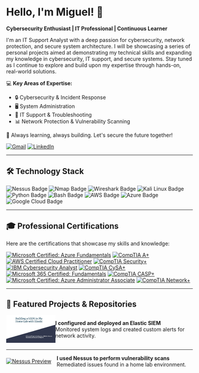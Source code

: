 # Hello, I'm Miguel! 👋

**Cybersecurity Enthusiast | IT Professional | Continuous Learner**

I'm an IT Support Analyst with a deep passion for cybersecurity, network protection, and secure system architecture. I will be showcasing a series of personal projects aimed at demonstrating my technical skills and expanding my knowledge in cybersecurity, IT support, and secure systems. Stay tuned as I continue to explore and build upon my expertise through hands-on, real-world solutions.

💻 **Key Areas of Expertise:**
- 🔒 Cybersecurity & Incident Response
- 🖥️ System Administration
- 🔧 IT Support & Troubleshooting
- 📊 Network Protection & Vulnerability Scanning

🌟 Always learning, always building. Let's secure the future together!

<p align="left">
  <a href="mailto:miguelkent3@gmail.com"><img src="https://img.shields.io/badge/Gmail-red?style=for-the-badge&logo=gmail&logoColor=white" alt="Gmail"></a>
  <a href="https://www.linkedin.com/in/miguelkent/"><img src="https://img.shields.io/badge/LinkedIn-blue?style=for-the-badge&logo=linkedin&logoColor=white" alt="LinkedIn"></a>
</p>

---

## 🛠️ Technology Stack 

<p>
  <img src="https://img.shields.io/badge/Nessus-0A7E05?style=for-the-badge&logo=nessus&logoColor=white" alt="Nessus Badge"/>
  <img src="https://img.shields.io/badge/Nmap-4EAA25?style=for-the-badge&logo=nmap&logoColor=white" alt="Nmap Badge"/>
  <img src="https://img.shields.io/badge/Wireshark-1679A7?style=for-the-badge&logo=wireshark&logoColor=white" alt="Wireshark Badge"/>
  <img src="https://img.shields.io/badge/Kali_Linux-557C94?style=for-the-badge&logo=kali-linux&logoColor=white" alt="Kali Linux Badge"/>
  <img src="https://img.shields.io/badge/Python-3776AB?style=for-the-badge&logo=python&logoColor=white" alt="Python Badge"/>
  <img src="https://img.shields.io/badge/Bash-4EAA25?style=for-the-badge&logo=gnu-bash&logoColor=white" alt="Bash Badge"/>
  <img src="https://img.shields.io/badge/AWS-FF9900?style=for-the-badge&logo=amazon-aws&logoColor=white" alt="AWS Badge"/>
  <img src="https://img.shields.io/badge/Azure-0078D4?style=for-the-badge&logo=microsoft-azure&logoColor=white" alt="Azure Badge"/>
  <img src="https://img.shields.io/badge/Google_Cloud-4285F4?style=for-the-badge&logo=google-cloud&logoColor=white" alt="Google Cloud Badge"/>
</p>

---

 ## 🎓 Professional Certifications

Here are the certifications that showcase my skills and knowledge:

[![Microsoft Certified: Azure Fundamentals](https://images.credly.com/size/64x64/images/0c6d9839-f468-4adc-987d-5cfae4a9ee67/image.png)](https://www.credly.com/badges/318858b5-14da-4484-8f6e-74562b29bb6a/public_url)
[![CompTIA A+](https://images.credly.com/size/64x64/images/63482325-a0d6-4f64-ae75-f5f33922c7d0/CompTIA_A_2Bce.png)](https://www.credly.com/badges/c2c6523c-9a11-49e4-a189-816dd372a89c/public_url)
[![AWS Certified Cloud Practitioner](https://images.credly.com/size/64x64/images/be8fcaeb-c769-4858-b567-ffaaa73ce8cf/image.png)](https://www.credly.com/badges/2694a9bc-83f4-402a-8744-7c2484fbcc9a/public_url)
[![CompTIA Security+](https://images.credly.com/size/64x64/images/74790a75-8451-400a-8536-92d792c5184a/CompTIA_Security_2Bce.png)](https://www.credly.com/badges/637d7259-f22f-4fc0-b39b-7895b12c0e9b/public_url)
[![IBM Cybersecurity Analyst](https://images.credly.com/size/64x64/images/a850079a-75bb-41e1-adae-dedfabcf597c/Professional_Certificate_-_IBM_Cybersecurity_Analyst.png)](https://www.credly.com/badges/35748d57-2838-4e74-a6f1-cc9fd76ec091/public_url)
[![CompTIA CySA+](https://images.credly.com/size/64x64/images/5cb4b153-44d8-410c-97c6-6afba3faa4af/Comptia_CySA_2Bce.png)](https://www.credly.com/badges/3b67395f-85bd-49b3-8e5a-ba2d0481f891/public_url)
[![Microsoft 365 Certified: Fundamentals](https://images.credly.com/size/64x64/images/00634f82-b07f-4bbd-a6bb-53de397fc3a6/image.png)](https://www.credly.com/badges/ae6579d6-3e0a-447c-bc5f-9b8d82855770/public_url)
[![CompTIA CASP+](https://images.credly.com/size/64x64/images/7b0fab0d-c9d5-409d-bdc0-1772143cdab1/CompTIA_CASP_2Bce.png)](https://www.credly.com/badges/4b76d54e-91aa-4b34-afb1-132948b07d8b/public_url)
[![Microsoft Certified: Azure Administrator Associate](https://images.credly.com/size/64x64/images/336eebfc-0ac3-4553-9a67-b402f491f185/azure-administrator-associate-600x600.png)](https://www.credly.com/badges/141042aa-f085-4a18-b878-0e2672af1024/public_url)
[![CompTIA Network+](https://images.credly.com/size/64x64/images/e1fc05b2-959b-45a4-8d20-124b1df121fe/CompTIA_Network_2Bce.png)](https://www.credly.com/badges/43aa8891-7533-4e10-90bf-e6c2cb1f0f73/public_url)



---

## 🚀 Featured Projects & Repositories

<div style="display: flex; align-items: center; margin-bottom: 15px;">
  <a href="https://github.com/MiguelKnt/Elastic-SIEM-Home-Lab/blob/main/SIEM_Home_Lab_Project_Presentation.pdf" target="_blank">
    <img src="https://raw.githubusercontent.com/MiguelKnt/Elastic-SIEM-Home-Lab/main/Siem%20Preview.jpg" alt="Elastic SIEM Preview" width="150" style="margin-right: 15px;">
  </a>
  <div>
    <strong>I configured and deployed an Elastic SIEM</strong><br>
    Monitored system logs and created custom alerts for network activity.
  </div>
</div>

---

<div style="display: flex; align-items: center; margin-bottom: 15px;">
  <a href="https://github.com/MiguelKnt/Nessus-Vulnerability-Scanning/blob/main/Nessus_SMB_Vulnerability_Remediation.pdf" target="_blank">
    <img src="https://raw.githubusercontent.com/MiguelKnt/Nessus-Vulnerability-Scanning/main/Nessus%20Preview.jpg" alt="Nessus Preview" width="150" style="margin-right: 15px;">
  </a>
  <div>
    <strong>I used Nessus to perform vulnerability scans</strong><br>
    Remediated issues found in a home lab environment.
  </div>
</div>
